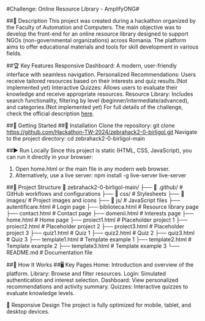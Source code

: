 #Challenge: Online Resource Library - AmplifyONG#

##📖 Description
This project was created during a hackathon organized by the Faculty of Automation and Computers. The main objective was to develop the front-end for an online resource library designed to support NGOs (non-governmental organizations) across Romania. The platform aims to offer educational materials and tools for skill development in various fields.

##🏆 Key Features
Responsive Dashboard: A modern, user-friendly interface with seamless navigation.
Personalized Recommendations: Users receive tailored resources based on their interests and quiz results.(Not implemented yet)
Interactive Quizzes: Allows users to evaluate their knowledge and receive appropriate resources.
Resource Library: Includes search functionality, filtering by level (beginner/intermediate/advanced), and categories.(Not implemented yet)
For full details of the challenge, check the official description [here](https://hackathon-tw-2024.github.io/challenge.html?file=challenges/3.md).

##🚀 Getting Started
##🔧 Installation
Clone the repository:
git clone https://github.com/Hackathon-TW-2024/zebrahack2-0-birligol.git
Navigate to the project directory:
cd zebrahack2-0-birligol-main

##▶️ Run Locally
Since this project is static (HTML, CSS, JavaScript), you can run it directly in your browser:
1. Open home.html or the main file in any modern web browser.
2. Alternatively, use a live server:
npm install -g live-server
live-server

##🎨 Project Structure
📂 zebrahack2-0-birligol-main/
├── 📁 .github/             # GitHub workflows and configurations
├── 📁 css/                 # Stylesheets
├── 📁 images/              # Project images and icons
├── 📁 js/                  # JavaScript files
├── autentificare.html      # Login page
├── biblioteca.html         # Resource library page
├── contact.html            # Contact page
├── domenii.html            # Interests page
├── home.html               # Home page
├── proiect1.html           # Placeholder project 1
├── proiect2.html           # Placeholder project 2
├── proiect3.html           # Placeholder project 3
├── quiz1.html              # Quiz 1
├── quiz2.html              # Quiz 2
├── quiz3.html              # Quiz 3
├── template1.html          # Template example 1
├── template2.html          # Template example 2
├── template3.html          # Template example 3
└── README.md               # Documentation file

##🌟 How It Works
##🖥️ Key Pages
Home: Introduction and overview of the platform.
Library: Browse and filter resources.
Login: Simulated authentication and interest selection.
Dashboard: View personalized recommendations and activity summary.
Quizzes: Interactive quizzes to evaluate knowledge levels.

📱 Responsive Design
The project is fully optimized for mobile, tablet, and desktop devices.

